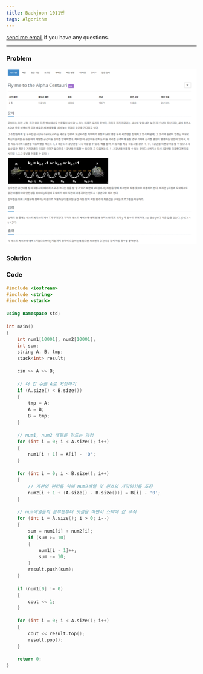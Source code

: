```yaml
---
title: Baekjoon 1011번
tags: Algorithm
---
```


[send me email](mailto:jewel7492@gmail.com) if you have any questions.

<!--more-->

---
### Problem  
   
![그림1](/assets/Baekjoon/1011/1.PNG)  

### Solution  



### Code  
```cpp
#include <iostream>
#include <string>
#include <stack>

using namespace std;

int main()
{
    int num1[10001], num2[10001];
    int sum;
    string A, B, tmp;
    stack<int> result;

    cin >> A >> B;

    // 더 긴 수를 A로 저장하기
    if (A.size() < B.size())
    {
        tmp = A;
        A = B;
        B = tmp;
    }

    // num1, num2 배열을 만드는 과정
    for (int i = 0; i < A.size(); i++)
    {
        num1[i + 1] = A[i] - '0';
    }

    for (int i = 0; i < B.size(); i++)
    {
        // 계산의 편리를 위해 num2배열 첫 원소의 시작위치를 조정
        num2[i + 1 + (A.size() - B.size())] = B[i] - '0';
    }

    // num배열들의 끝부분부터 덧셈을 하면서 스택에 값 푸쉬
    for (int i = A.size(); i > 0; i--)
    {
        sum = num1[i] + num2[i];
        if (sum >= 10)
        {
            num1[i - 1]++;
            sum -= 10;
        }
        result.push(sum);
    }

    if (num1[0] != 0)
    {
        cout << 1;
    }

    for (int i = 0; i < A.size(); i++)
    {
        cout << result.top();
        result.pop();
    }

    return 0;
}
```